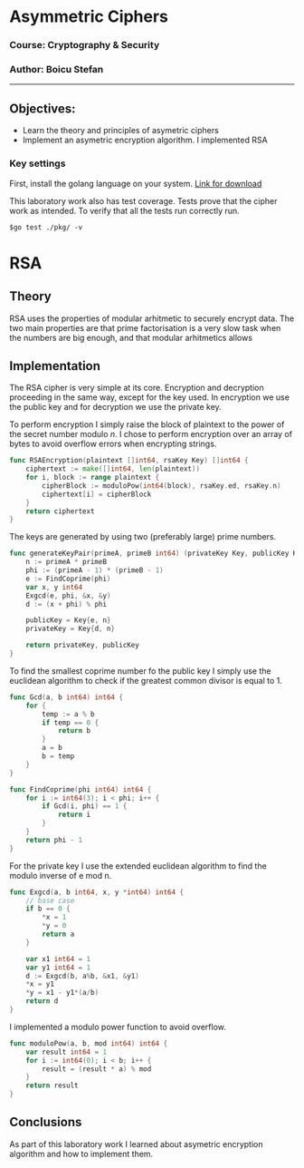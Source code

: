# Asymmetric Ciphers

### Course: Cryptography & Security
### Author: Boicu Stefan

----

## Objectives:

* Learn the theory and principles of asymetric ciphers
* Implement an asymetric encryption algorithm. I implemented RSA

### Key settings

First, install the golang language on your system. [Link for download](https://go.dev/learn/)

This laboratory work also has test coverage. Tests prove that the cipher work as intended. To verify that all the tests run correctly run.

`$go test ./pkg/ -v`

# RSA

## Theory

RSA uses the properties of modular arhitmetic to securely encrypt data. The two main properties are that prime factorisation is a very slow task when the numbers are big enough, and that modular arhitmetics allows 

## Implementation

The RSA cipher is very simple at its core. Encryption and decryption proceeding in the same way, except for the key used. In encryption we use the public key and for decryption we use the private key.

To perform encryption I simply raise the block of plaintext to the power of the secret number modulo *n*. I chose to perform encryption over an array of bytes to avoid overflow errors when encrypting strings.

```go
func RSAEncryption(plaintext []int64, rsaKey Key) []int64 {
	ciphertext := make([]int64, len(plaintext))
	for i, block := range plaintext {
		cipherBlock := moduloPow(int64(block), rsaKey.ed, rsaKey.n)
		ciphertext[i] = cipherBlock
	}
	return ciphertext
}
```

The keys are generated by using two (preferably large) prime numbers.

```go
func generateKeyPair(primeA, primeB int64) (privateKey Key, publicKey Key) {
	n := primeA * primeB
	phi := (primeA - 1) * (primeB - 1)
	e := FindCoprime(phi)
	var x, y int64
	Exgcd(e, phi, &x, &y)
	d := (x + phi) % phi

	publicKey = Key{e, n}
	privateKey = Key{d, n}

	return privateKey, publicKey
}
```

To find the smallest coprime number fo the public key I simply use the euclidean algorithm to check if the greatest common divisor is equal to 1.

```go
func Gcd(a, b int64) int64 {
	for {
		temp := a % b
		if temp == 0 {
			return b
		}
		a = b
		b = temp
	}
}
```

```go
func FindCoprime(phi int64) int64 {
	for i := int64(3); i < phi; i++ {
		if Gcd(i, phi) == 1 {
			return i
		}
	}
	return phi - 1
}
```

For the private key I use the extended euclidean algorithm to find the modulo inverse of e mod n.

```go
func Exgcd(a, b int64, x, y *int64) int64 {
	// base case
	if b == 0 {
		*x = 1
		*y = 0
		return a
	}

	var x1 int64 = 1
	var y1 int64 = 1
	d := Exgcd(b, a%b, &x1, &y1)
	*x = y1
	*y = x1 - y1*(a/b)
	return d
}
```

I implemented a modulo power function to avoid overflow.

```go
func moduloPow(a, b, mod int64) int64 {
	var result int64 = 1
	for i := int64(0); i < b; i++ {
		result = (result * a) % mod
	}
	return result
}
```

## Conclusions

As part of this laboratory work I learned about asymetric encryption algorithm and how to implement them.